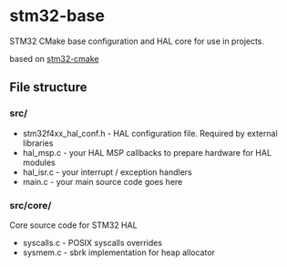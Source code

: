 # stm32-base

STM32 CMake base configuration and HAL core for use in projects.

based on [stm32-cmake](https://github.com/ObKo/stm32-cmake)

## File structure
### src/
- stm32f4xx_hal_conf.h - HAL configuration file. Required by external libraries
- hal_msp.c - your HAL MSP callbacks to prepare hardware for HAL modules
- hal_isr.c - your interrupt / exception handlers
- main.c - your main source code goes here

### src/core/
Core source code for STM32 HAL
- syscalls.c - POSIX syscalls overrides
- sysmem.c - sbrk implementation for heap allocator